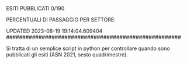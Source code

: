 ESITI PUBBLICATI 0/190 

PERCENTUALI DI PASSAGGIO PER SETTORE:

UPDATED 2023-08-19 19:14:04.609404
###################################################### 

Si tratta di un semplice script in python per controllare quando sono pubblicati gli esiti (ASN 2021, sesto quadrimestre).

